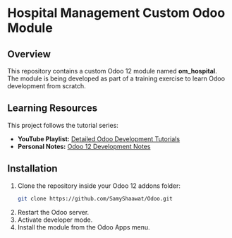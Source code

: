 # Hospital Management Custom Odoo Module

## Overview
This repository contains a custom Odoo 12 module named **om_hospital**. The module is being developed as part of a training exercise to learn Odoo development from scratch.


## Learning Resources
This project follows the tutorial series:
- **YouTube Playlist:** [Detailed Odoo Development Tutorials](https://www.youtube.com/playlist?list=PLqRRLx0cl0hoJhjFWkFYowveq2Zn55dhM)
- **Personal Notes:** [Odoo 12 Development Notes](https://melodious-jobaria-43c.notion.site/Odoo12-Development-Notes-1bb22f4d5c1580a5b612e924905d0cb6?pvs=4)

## Installation
1. Clone the repository inside your Odoo 12 addons folder:
   ```sh
   git clone https://github.com/SamyShaawat/Odoo.git
   ```
2. Restart the Odoo server.
3. Activate developer mode.
4. Install the module from the Odoo Apps menu.

